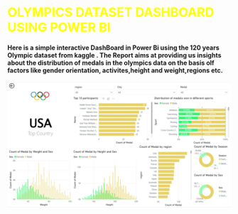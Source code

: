 <h1 style="color:yellow">OLYMPICS DATASET DASHBOARD USING POWER BI</h1>

#### Here is a simple interactive DashBoard in Power Bi using the 120 years Olympic dataset from kaggle . The Report aims at providing us insights about the distribution of medals in the olympics data on the basis olf factors like gender orientation, activites,height and weight,regions etc.

![Dashboard Image](dashboard_full.jpg)
